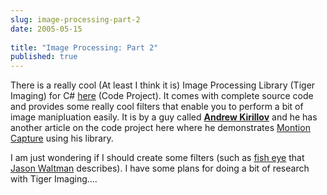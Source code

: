 ```yaml
---
slug: image-processing-part-2
date: 2005-05-15
 
title: "Image Processing: Part 2"
published: true
---
```

There is a really cool (At least I think it is) Image Processing Library (Tiger Imaging) for C# <a href="http://www.thecodeproject.com/cs/media/Image_Processing_Lab.asp/tag" rel="tag" target="_blank">here</a> (Code Project). It comes with complete source code and provides some really cool filters that enable you to perform a bit of image manipluation easily. It is by a guy called <a href="http://www.thecodeproject.com/script/profile/whos_who.asp?id=1181072"><strong>Andrew Kirillov</strong></a> and he has another article on the code project here where he demonstrates <a href="http://www.codeproject.com/cs/media/Motion_Detection.asp#xx1098757xx" target="_blank">Montion Capture</a> using his library.<p />I am just wondering if I should create some filters (such as <a href="http://www.jasonwaltman.com/thesis/filter-fisheye.html" target="_blank">fish eye</a> that <a href="http://www.jasonwaltman.com/" target="_blank">Jason Waltman</a> describes). I have some plans for doing a bit of research with Tiger Imaging....<br />

